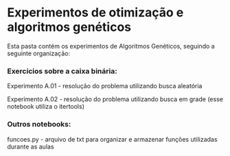 # Experimentos de otimização e algoritmos genéticos

Esta pasta contém os experimentos de Algoritmos Genéticos, seguindo a seguinte organização:

### Exercícios sobre a caixa binária: 
Experimento A.01 - resolução do problema utilizando busca aleatória

Experimento A.02 - resolução do problema utilizando busca em grade (esse notebook utiliza o itertools)

### Outros notebooks:
funcoes.py - arquivo de txt para organizar e armazenar funções utilizadas durante as aulas
